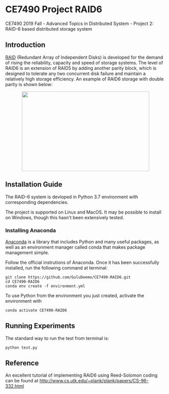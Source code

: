 # CE7490 Project RAID6

CE7490 2019 Fall - Advanced Topics in Distributed System - Project 2: RAID-6 based distributed storage system

## Introduction
[RAID](https://en.wikipedia.org/wiki/RAID) (Redundant Array of Independent Disks) is developed for the demand of rising the reliability, capacity and speed of storage systems. The level of RAID6 is an extension of RAID5 by adding another parity block, which is designed to tolerate any two concurrent disk failure and maintain a relatively high storage efficiency. An example of RAID6 storage with double parity is shown below:

<p align="center">
    <img src='https://linustechtips.com/main/uploads/monthly_09_2015/post-239070-0-22015900-1441472733.gif' width="400" height="250">
</p>

## Installation Guide
The RAID-6 system is devloped in Python 3.7 environment with corresponding dependencies.

The project is supported on Linux and MacOS. It may be possible to install on Windows, though this hasn't been extensively tested.

### Installing Anaconda
[Anaconda](https://www.anaconda.com/distribution/) is a library that includes Python and many useful packages, as well as an environment manager called conda that makes package management simple.

Follow the official instrutions of Anaconda. Once it has been successfully installed, run the following command at terminal:

```
git clone https://github.com/GuluDeemo/CE7490-RAID6.git
cd CE7490-RAID6
conda env create -f environment.yml
```

To use Python from the environment you just created, activate the environment with

```
conda activate CE7490-RAID6
```

## Running Experiments

The standard way to run the test from terminal is:

```
python test.py 
```

## Reference
An excellent tutorial of implementing RAID6 using Reed-Solomon coding can be found at http://www.cs.utk.edu/~plank/plank/papers/CS-96-332.html
